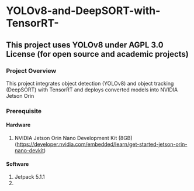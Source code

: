 # YOLOv8-and-DeepSORT-with-TensorRT-
## This project uses YOLOv8 under AGPL 3.0 License (for open source and academic projects) ##

### Project Overview ###
This project integrates object detection (YOLOv8) and object tracking (DeepSORT) with TensorRT and deploys converted models into NVIDIA Jetson Orin

### Prerequisite ###

#### Hardware ####
1. NVIDIA Jetson Orin Nano Development Kit (8GB) <br />
(https://developer.nvidia.com/embedded/learn/get-started-jetson-orin-nano-devkit)

#### Software ####
1. Jetpack 5.1.1  <br />
2. 
